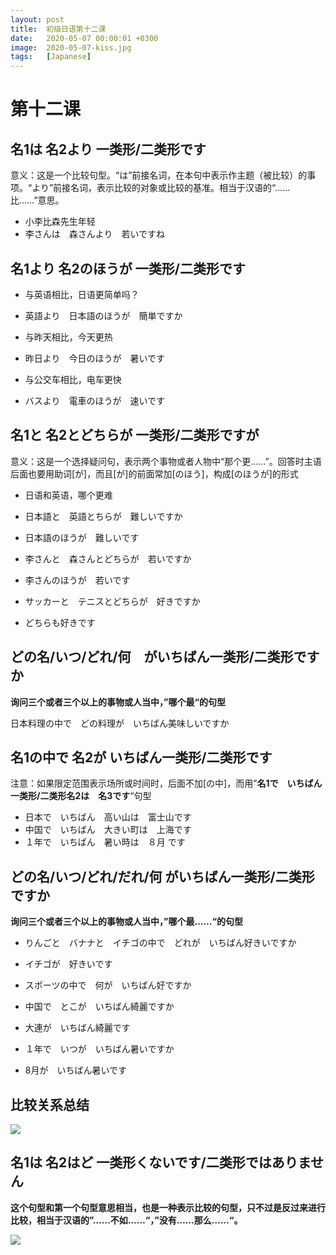 ```yaml
---
layout: post
title:  初级日语第十二课
date:   2020-05-07 00:00:01 +0300
image:  2020-05-07-kiss.jpg
tags:   [Japanese]
---
```


# 第十二课

## 名1は 名2より 一类形/二类形です

意义：这是一个比较句型。“は”前接名词，在本句中表示作主题（被比较）的事项。“より”前接名词，表示比较的对象或比较的基准。相当于汉语的“……比……”意思。

* 小李比森先生年轻
* 李さんは　森さんより　若いですね

## 名1より 名2のほうが 一类形/二类形です

* 与英语相比，日语更简单吗？

* 英語より　日本語のほうが　簡単ですか

  

* 与昨天相比，今天更热

* 昨日より　今日のほうが　暑いです

  

* 与公交车相比，电车更快

* バスより　電車のほうが　速いです

## 名1と 名2とどちらが 一类形/二类形ですが

意义：这是一个选择疑问句，表示两个事物或者人物中“那个更……”。回答时主语后面也要用助词[が]，而且[が]的前面常加[のほう]，构成[のほうが]的形式

* 日语和英语，哪个更难

* 日本語と　英語とちらが　難しいですか

* 日本語のほうが　難しいです

  

* 李さんと　森さんとどちらが　若いですか

* 李さんのほうが　若いです

  

* サッカーと　テニスとどちらが　好きですか

* どちらも好きです

## どの名/いつ/どれ/何　がいちばん一类形/二类形ですか

**询问三个或者三个以上的事物或人当中，”哪个最“的句型**

日本料理の中で　どの料理が　いちばん美味しいですか

## 名1の中で 名2が いちばん一类形/二类形です

注意：如果限定范围表示场所或时间时，后面不加[の中]，而用”**名1で　いちばん一类形/二类形名2は　名3です**“句型

* 日本で　いちばん　高い山は　富士山です
* 中国で　いちばん　大きい町は　上海です
* １年で　いちばん　暑い時は　８月 です

## どの名/いつ/どれ/だれ/何 がいちばん一类形/二类形ですか

**询问三个或者三个以上的事物或人当中，”哪个最……“的句型**

* りんごと　バナナと　イチゴの中で　どれが　いちばん好きいですか
* イチゴが　好きいです



* スポーツの中で　何が　いちばん好ですか



* 中国で　とこが　いちばん綺麗ですか
* 大連が　いちばん綺麗です



* １年で　いつが　いちばん暑いですか
* 8月が　いちばん暑いです

## 比较关系总结

![]({{site.baseurl}}/img/2020-05-07-1.jpg)

## 名1は 名2はど 一类形くないです/二类形ではありません

**这个句型和第一个句型意思相当，也是一种表示比较的句型，只不过是反过来进行比较，相当于汉语的”……不如……“，”没有……那么……“。**

![]({{site.baseurl}}/img/2020-05-07-tree.jpg)